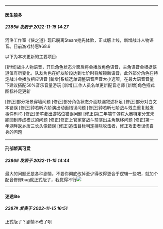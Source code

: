 

*****

####  医生狼多  
##### 2385#       发表于 2022-11-15 14:27

河洛工作室《侠之道》现已脱离Steam抢先体验，正式版上线，新增战斗人物语音。目前游戏特惠¥68.6

以下为本次更新的主要项目:

[新增]战斗人物语音，开启角色状态介面后将会播放角色语音，主角语音会根据侠道值有所变化，队友角色在好友阶段达到七阶时将解锁新语音，此外部分角色在特定战斗会播放相应语音
[新增]系统选单调整语音声音大小选项，在最大语音音量下建议搭配50%音乐音量游玩
[新增]工作人员名单更新配音老师
[新增]角色招式图标补足更新

[修正]部分场景穿墙问题
[修正]部分角色状态介面缺漏叙述补足
[修正]部分对白文本错误
[修正]钟若昕六阶演出动画错误问题
[修正]钟若昕七阶战斗残血重复触发事件BUG
[修正]萧芊菱出游站位错误问题
[修正]第二年端午包粽大赛特定分支未能回到养成模式的问题
[修正]修正上官家宴战斗前演出主角飘移问题
[修正]第一年湖畔返乡唐三长头像错误
[修正]追击目标判定排除攻击者，修正攻击者误伤自身的问题



*****

####  刑部姬真可爱  
##### 2386#       发表于 2022-11-15 14:44

最大的问题还是各种剧情，不要你彻底改掉至少得改得更合乎逻辑一些吧，就加个配音修修bug就正式版了，我觉得不行<img src="https://static.saraba1st.com/image/smiley/face2017/018.png" referrerpolicy="no-referrer">



*****

####  迷途lite  
##### 2387#       发表于 2022-11-15 16:51

正式版了？剧情不改了呗

